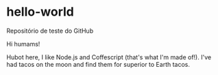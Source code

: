 # hello-world

Repositório de teste do GitHub

Hi humams!

Hubot here, I like Node.js and Coffescript (that's what I'm made of!).
I've had tacos on the moon and find them for superior to Earth tacos.
